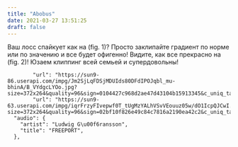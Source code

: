 ```yaml
---
title: "Abobus"
date: 2021-03-27 13:51:25
draft: false
---
```


Ваш лосс спайкует как на (fig. 1)? Просто заклипайте градиент по норме или по значению и все будет офигенно! Видите, как все прекрасно на (fig. 2)! Юзаем клиппинг всей семьей и супердовольны!

            "url": "https://sun9-86.userapi.com/impg/Jm2SjLqFDSjMDUIds80DFdIPOJqbl_mu-bhinA/B_VYdgcLYOo.jpg?size=372x264&quality=96&sign=0104427c968d2ae47d43104b15913345&c_uniq_tag=11g66AnBh31oC5dTQmIPvu4H__5TfuZRhzpYcl5EnKQ&type=album",
            "url": "https://sun9-63.userapi.com/impg/iqrFrzyFIvepwf0T_tUgMzYALhVSvVEouuz05w/dO1IcpQJCwI.jpg?size=372x264&quality=96&sign=02bf10f826e49c84c7816a2190ea42c2&c_uniq_tag=8sLNmigIDyNsu_9USOy5sk2WFhRv7BUGMQDXWRpNrnk&type=album",
      "audio": {
        "artist": "Ludwig G\u00f6ransson",
        "title": "FREEPORT",
      },
